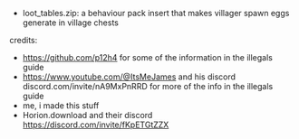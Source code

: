 - loot_tables.zip: a behaviour pack insert that makes villager spawn eggs generate in village chests

credits:
- https://github.com/p12h4 for some of the information in the illegals guide
- https://www.youtube.com/@ItsMeJames and his discord discord.com/invite/nA9MxPnRRD for more of the info in the illegals guide
- me, i made this stuff
- Horion.download and their discord https://discord.com/invite/fKpETGtZZX
